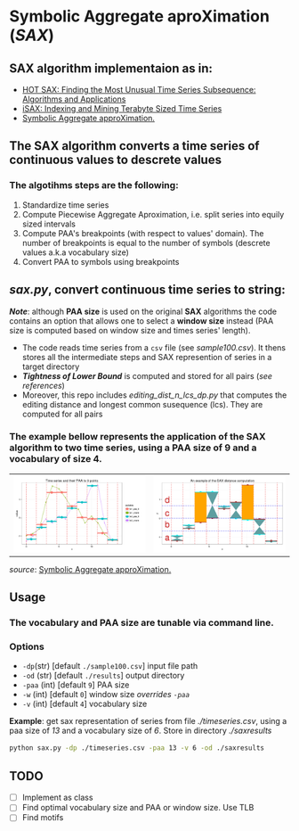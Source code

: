 # Symbolic Aggregate aproXimation (_SAX_)
## SAX algorithm implementaion as in:
* [HOT SAX: Finding the Most Unusual Time Series Subsequence: Algorithms and Applications](https://www.cs.ucr.edu/~eamonn/HOT%20SAX%20%20long-ver.pdf) 
* [iSAX: Indexing and Mining Terabyte Sized Time Series](https://www.cs.ucr.edu/~eamonn/iSAX.pdf)
* [Symbolic Aggregate approXimation.](https://jmotif.github.io/sax-vsm_site/morea/algorithm/SAX.html)

## The SAX algorithm converts a time series of continuous values to descrete values
### The algotihms steps are the following:
1. Standardize time series
2. Compute Piecewise Aggregate Aproximation, i.e. split series into equily sized intervals
3. Compute PAA's breakpoints (with respect to values' domain). The number of breakpoints is equal to the number of symbols (descrete values a.k.a vocabulary size) 
4. Convert PAA to symbols using breakpoints

## _sax.py_, convert continuous time series to string:
**_Note_**: although **PAA size** is used on the original **SAX** algorithms the code contains an option that allows one to select a **window size** instead (PAA size is computed based on window size and times series' length).
* The code reads time series from a `csv` file (see _sample100.csv_). It thens stores all the intermediate steps and SAX represention of series in a target directory
* **_Tightness of Lower Bound_** is computed and stored for all pairs (_see references_)
* Moreover, this repo includes *editing_dist_n_lcs_dp.py* that computes the editing distance and longest common susequence (lcs). They are computed for all pairs

### The example bellow represents the application of the SAX algorithm to two time series, using a PAA size of 9 and a vocabulary of size 4. 
|||
|:-------------------------:|:-------------------------:|
|<img width="500" src="./images/sax_paa9.png">|<img width="500" src="./images/sax_vocab4.png">|
_source_: [Symbolic Aggregate approXimation.](https://jmotif.github.io/sax-vsm_site/morea/algorithm/SAX.html)

## Usage
### The **vocabulary** and **PAA size** are tunable via command line.
### Options
* `-dp`(str) [default `./sample100.csv`] input file path
* `-od` (str) [default `./results`] output directory 
* `-paa` (int) [default `9`] PAA size 
* `-w` (int) [default `0`] window size _overrides `-paa`_
* `-v` (int) [default `4`] vocabulary size

**Example**: get sax representation of series from file _./timeseries.csv_, using a paa size of _13_ and a vocabulary size of _6_. Store in directory _./saxresults_
```bash
python sax.py -dp ./timeseries.csv -paa 13 -v 6 -od ./saxresults 
```

## TODO
- [ ] Implement as class
- [ ] Find optimal vocabulary size and PAA or window size. Use TLB
- [ ] Find motifs
